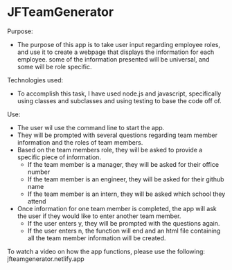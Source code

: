 # JFTeamGenerator

Purpose: 
  - The purpose of this app is to take user input regarding employee roles, and use it to create a webpage that displays the information for each employee. some of the information presented will be universal, and some will be role specific. 

Technologies used:
  - To  accomplish this task, I have used node.js and javascript, specifically using classes and subclasses and using testing to base the code off of. 
    
 Use: 
  - The user wil use the command line to start the app. 
  - They will be prompted with several questions regarding team member information and the roles of team members.
  - Based on the team members role, they will be asked to provide a specific piece of information. 
      - If the team member is a manager, they will be asked for their office number
      - If the team member is an engineer, they will be asked for their github name
      - If the team member is an intern, they will be asked which school they attend
  - Once information for one team member is completed, the app will ask the user if they would like to enter another team member.
      - If the user enters y, they will be prompted with the questions again.
      - If the user enters n, the function will end and an html file containing all the team member information will be created.
     
To watch a video on how the app functions, please use the following: jfteamgenerator.netlify.app
